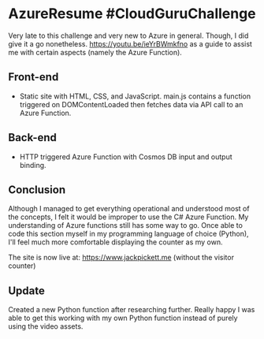 # AzureResume #CloudGuruChallenge
Very late to this challenge and very new to Azure in general. Though, I did give it a go nonetheless. 
https://youtu.be/ieYrBWmkfno as a guide to assist me with certain aspects (namely the Azure Function).

## Front-end
- Static site with HTML, CSS, and JavaScript.
main.js contains a function triggered on DOMContentLoaded then fetches data via API call to an Azure Function.

## Back-end
- HTTP triggered Azure Function with Cosmos DB input and output binding. 

## Conclusion
Although I managed to get everything operational and understood most of the concepts, I felt it would be improper to use the C# Azure Function. My understanding of Azure functions still has some way to go. Once able to code this section myself in my programming language of choice (Python), I'll feel much more comfortable displaying the counter as my own.

The site is now live at: https://www.jackpickett.me (without the visitor counter)

## Update
Created a new Python function after researching further. Really happy I was able to get this working with my own Python function instead of purely using the video assets.
